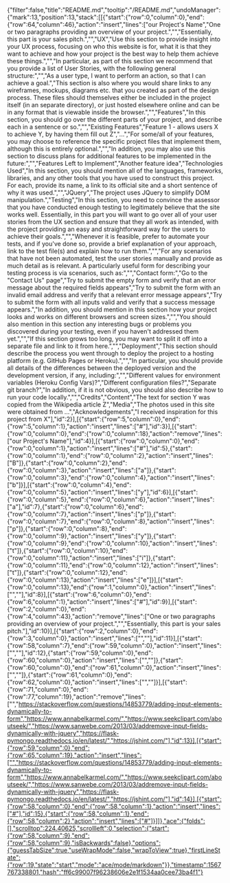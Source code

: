 {"filter":false,"title":"README.md","tooltip":"/README.md","undoManager":{"mark":13,"position":13,"stack":[[{"start":{"row":0,"column":0},"end":{"row":64,"column":46},"action":"insert","lines":["our Project's Name","One or two paragraphs providing an overview of your project.","","Essentially, this part is your sales pitch.","","UX","Use this section to provide insight into your UX process, focusing on who this website is for, what it is that they want to achieve and how your project is the best way to help them achieve these things.","","In particular, as part of this section we recommend that you provide a list of User Stories, with the following general structure:","","As a user type, I want to perform an action, so that I can achieve a goal.","This section is also where you would share links to any wireframes, mockups, diagrams etc. that you created as part of the design process. These files should themselves either be included in the project itself (in an separate directory), or just hosted elsewhere online and can be in any format that is viewable inside the browser.","","Features","In this section, you should go over the different parts of your project, and describe each in a sentence or so.","","Existing Features","Feature 1 - allows users X to achieve Y, by having them fill out Z","...","For some/all of your features, you may choose to reference the specific project files that implement them, although this is entirely optional.","","In addition, you may also use this section to discuss plans for additional features to be implemented in the future:","","Features Left to Implement","Another feature idea","Technologies Used","In this section, you should mention all of the languages, frameworks, libraries, and any other tools that you have used to construct this project. For each, provide its name, a link to its official site and a short sentence of why it was used.","","JQuery","The project uses JQuery to simplify DOM manipulation.","Testing","In this section, you need to convince the assessor that you have conducted enough testing to legitimately believe that the site works well. Essentially, in this part you will want to go over all of your user stories from the UX section and ensure that they all work as intended, with the project providing an easy and straightforward way for the users to achieve their goals.","","Whenever it is feasible, prefer to automate your tests, and if you've done so, provide a brief explanation of your approach, link to the test file(s) and explain how to run them.","","For any scenarios that have not been automated, test the user stories manually and provide as much detail as is relevant. A particularly useful form for describing your testing process is via scenarios, such as:","","Contact form:","Go to the \"Contact Us\" page","Try to submit the empty form and verify that an error message about the required fields appears","Try to submit the form with an invalid email address and verify that a relevant error message appears","Try to submit the form with all inputs valid and verify that a success message appears.","In addition, you should mention in this section how your project looks and works on different browsers and screen sizes.","","You should also mention in this section any interesting bugs or problems you discovered during your testing, even if you haven't addressed them yet.","","If this section grows too long, you may want to split it off into a separate file and link to it from here.","","Deployment","This section should describe the process you went through to deploy the project to a hosting platform (e.g. GitHub Pages or Heroku).","","In particular, you should provide all details of the differences between the deployed version and the development version, if any, including:","","Different values for environment variables (Heroku Config Vars)?","Different configuration files?","Separate git branch?","In addition, if it is not obvious, you should also describe how to run your code locally.","","Credits","Content","The text for section Y was copied from the Wikipedia article Z","Media","The photos used in this site were obtained from ...","Acknowledgements","I received inspiration for this project from X"],"id":2}],[{"start":{"row":5,"column":0},"end":{"row":5,"column":1},"action":"insert","lines":["#"],"id":3}],[{"start":{"row":0,"column":0},"end":{"row":0,"column":18},"action":"remove","lines":["our Project's Name"],"id":4}],[{"start":{"row":0,"column":0},"end":{"row":0,"column":1},"action":"insert","lines":["#"],"id":5},{"start":{"row":0,"column":1},"end":{"row":0,"column":2},"action":"insert","lines":["B"]},{"start":{"row":0,"column":2},"end":{"row":0,"column":3},"action":"insert","lines":["a"]},{"start":{"row":0,"column":3},"end":{"row":0,"column":4},"action":"insert","lines":["b"]}],[{"start":{"row":0,"column":4},"end":{"row":0,"column":5},"action":"insert","lines":["y"],"id":6}],[{"start":{"row":0,"column":5},"end":{"row":0,"column":6},"action":"insert","lines":["a"],"id":7},{"start":{"row":0,"column":6},"end":{"row":0,"column":7},"action":"insert","lines":["p"]},{"start":{"row":0,"column":7},"end":{"row":0,"column":8},"action":"insert","lines":["p"]},{"start":{"row":0,"column":8},"end":{"row":0,"column":9},"action":"insert","lines":["y"]},{"start":{"row":0,"column":9},"end":{"row":0,"column":10},"action":"insert","lines":["t"]},{"start":{"row":0,"column":10},"end":{"row":0,"column":11},"action":"insert","lines":["i"]},{"start":{"row":0,"column":11},"end":{"row":0,"column":12},"action":"insert","lines":["t"]},{"start":{"row":0,"column":12},"end":{"row":0,"column":13},"action":"insert","lines":["e"]}],[{"start":{"row":0,"column":13},"end":{"row":1,"column":0},"action":"insert","lines":["",""],"id":8}],[{"start":{"row":6,"column":0},"end":{"row":6,"column":1},"action":"insert","lines":["#"],"id":9}],[{"start":{"row":2,"column":0},"end":{"row":4,"column":43},"action":"remove","lines":["One or two paragraphs providing an overview of your project.","","Essentially, this part is your sales pitch."],"id":10}],[{"start":{"row":2,"column":0},"end":{"row":3,"column":0},"action":"insert","lines":["",""],"id":11}],[{"start":{"row":58,"column":7},"end":{"row":59,"column":0},"action":"insert","lines":["",""],"id":12},{"start":{"row":59,"column":0},"end":{"row":60,"column":0},"action":"insert","lines":["",""]},{"start":{"row":60,"column":0},"end":{"row":61,"column":0},"action":"insert","lines":["",""]},{"start":{"row":61,"column":0},"end":{"row":62,"column":0},"action":"insert","lines":["",""]}],[{"start":{"row":71,"column":0},"end":{"row":77,"column":19},"action":"remove","lines":["","https://stackoverflow.com/questions/14853779/adding-input-elements-dynamically-to-form","https://www.annabelkarmel.com/","https://www.seekclipart.com/aboutseek/","https://www.sanwebe.com/2013/03/addremove-input-fields-dynamically-with-jquery","https://flask-pymongo.readthedocs.io/en/latest/","https://jshint.com/"],"id":13}],[{"start":{"row":59,"column":0},"end":{"row":65,"column":19},"action":"insert","lines":["","https://stackoverflow.com/questions/14853779/adding-input-elements-dynamically-to-form","https://www.annabelkarmel.com/","https://www.seekclipart.com/aboutseek/","https://www.sanwebe.com/2013/03/addremove-input-fields-dynamically-with-jquery","https://flask-pymongo.readthedocs.io/en/latest/","https://jshint.com/"],"id":14}],[{"start":{"row":58,"column":0},"end":{"row":58,"column":1},"action":"insert","lines":["#"],"id":15},{"start":{"row":58,"column":1},"end":{"row":58,"column":2},"action":"insert","lines":["#"]}]]},"ace":{"folds":[],"scrolltop":224.40625,"scrollleft":0,"selection":{"start":{"row":58,"column":9},"end":{"row":58,"column":9},"isBackwards":false},"options":{"guessTabSize":true,"useWrapMode":false,"wrapToView":true},"firstLineState":{"row":19,"state":"start","mode":"ace/mode/markdown"}},"timestamp":1567767338801,"hash":"ff6c99007f96238606e2e1f1534aa0cee73ba4f1"}